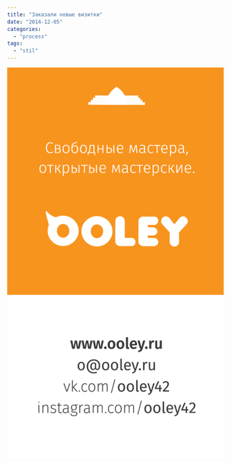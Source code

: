 ```yaml
---
title: "Заказали новые визитки"
date: "2014-12-05"
categories:
  - "process"
tags:
  - "stil"
---
```


[![orange-01](./images/orange-01.png)](http://ooley.ru/wp-content/uploads/2014/12/orange-01.png)
